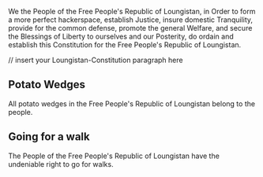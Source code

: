 We the People of the Free People's Republic of Loungistan, in Order to form a more perfect hackerspace, establish Justice, insure domestic Tranquility, provide for the common defense, promote the general Welfare, and secure the Blessings of Liberty to ourselves and our Posterity, do ordain and establish this Constitution for the Free People's Republic of Loungistan.

// insert your Loungistan-Constitution paragraph here

## Potato Wedges
All potato wedges in the Free People's Republic of Loungistan belong to the people.

## Going for a walk
The People of the Free People's Republic of Loungistan have the undeniable right to go for walks.

